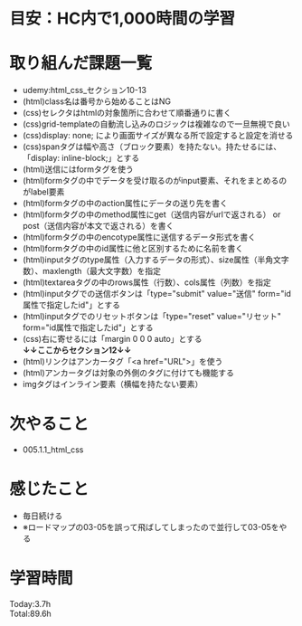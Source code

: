 # 目安：HC内で1,000時間の学習
# 取り組んだ課題一覧
- udemy:html_css_セクション10-13
- (html)class名は番号から始めることはNG
- (css)セレクタはhtmlの対象箇所に合わせて順番通りに書く
- (css)grid-templateの自動流し込みのロジックは複雑なので一旦無視で良い
- (css)display: none; により画面サイズが異なる所で設定すると設定を消せる
- (css)spanタグは幅や高さ（ブロック要素）を持たない。持たせるには、「display: inline-block;」とする
- (html)送信にはformタグを使う
- (html)formタグの中でデータを受け取るのがinput要素、それをまとめるのがlabel要素
- (html)formタグの中のaction属性にデータの送り先を書く
- (html)formタグの中のmethod属性にget（送信内容がurlで返される） or post（送信内容が本文で返される）を書く
- (html)formタグの中のencotype属性に送信するデータ形式を書く
- (html)formタグの中のid属性に他と区別するために名前を書く
- (html)inputタグのtype属性（入力するデータの形式）、size属性（半角文字数）、maxlength（最大文字数）を指定
- (html)textareaタグの中のrows属性（行数）、cols属性（列数）を指定
- (html)inputタグでの送信ボタンは「type="submit" value="送信" form="id属性で指定したid"」とする
- (html)inputタグでのリセットボタンは「type="reset" value="リセット" form="id属性で指定したid"」とする
- (css)右に寄せるには「margin 0 0 0 auto」とする
<br>**↓↓ここからセクション12↓↓**
- (html)リンクはアンカータグ「\<a href="URL"></a>」を使う
- (html)アンカータグは対象の外側のタグに付けても機能する
- imgタグはインライン要素（横幅を持たない要素）
# 次やること
- 005.1.1_html_css
# 感じたこと
- 毎日続ける
- ※ロードマップの03-05を誤って飛ばしてしまったので並行して03-05をやる
# 学習時間
Today:3.7h
<br>Total:89.6h
